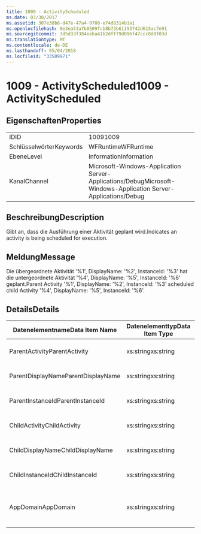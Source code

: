 ```yaml
---
title: 1009 - ActivityScheduled
ms.date: 03/30/2017
ms.assetid: 307e38b6-d47e-47a4-9708-e74d8314b1a1
ms.openlocfilehash: 0e3ea53a7b0509fcb8b73b61193742d615ac7e91
ms.sourcegitcommit: 3d5d33f384eeba41b2dff79d096f47ccc8d8f03d
ms.translationtype: MT
ms.contentlocale: de-DE
ms.lasthandoff: 05/04/2018
ms.locfileid: "33509971"
---
```

# <a name="1009---activityscheduled"></a><span data-ttu-id="4c96b-102">1009 - ActivityScheduled</span><span class="sxs-lookup"><span data-stu-id="4c96b-102">1009 - ActivityScheduled</span></span>
## <a name="properties"></a><span data-ttu-id="4c96b-103">Eigenschaften</span><span class="sxs-lookup"><span data-stu-id="4c96b-103">Properties</span></span>  
  
|||  
|-|-|  
|<span data-ttu-id="4c96b-104">ID</span><span class="sxs-lookup"><span data-stu-id="4c96b-104">ID</span></span>|<span data-ttu-id="4c96b-105">1009</span><span class="sxs-lookup"><span data-stu-id="4c96b-105">1009</span></span>|  
|<span data-ttu-id="4c96b-106">Schlüsselwörter</span><span class="sxs-lookup"><span data-stu-id="4c96b-106">Keywords</span></span>|<span data-ttu-id="4c96b-107">WFRuntime</span><span class="sxs-lookup"><span data-stu-id="4c96b-107">WFRuntime</span></span>|  
|<span data-ttu-id="4c96b-108">Ebene</span><span class="sxs-lookup"><span data-stu-id="4c96b-108">Level</span></span>|<span data-ttu-id="4c96b-109">Information</span><span class="sxs-lookup"><span data-stu-id="4c96b-109">Information</span></span>|  
|<span data-ttu-id="4c96b-110">Kanal</span><span class="sxs-lookup"><span data-stu-id="4c96b-110">Channel</span></span>|<span data-ttu-id="4c96b-111">Microsoft-Windows-Application Server-Applications/Debug</span><span class="sxs-lookup"><span data-stu-id="4c96b-111">Microsoft-Windows-Application Server-Applications/Debug</span></span>|  
  
## <a name="description"></a><span data-ttu-id="4c96b-112">Beschreibung</span><span class="sxs-lookup"><span data-stu-id="4c96b-112">Description</span></span>  
 <span data-ttu-id="4c96b-113">Gibt an, dass die Ausführung einer Aktivität geplant wird.</span><span class="sxs-lookup"><span data-stu-id="4c96b-113">Indicates an activity is being scheduled for execution.</span></span>  
  
## <a name="message"></a><span data-ttu-id="4c96b-114">Meldung</span><span class="sxs-lookup"><span data-stu-id="4c96b-114">Message</span></span>  
 <span data-ttu-id="4c96b-115">Die übergeordnete Aktivität '%1', DisplayName: '%2', InstanceId: '%3' hat die untergeordnete Aktivität '%4', DisplayName: '%5', InstanceId: '%6' geplant.</span><span class="sxs-lookup"><span data-stu-id="4c96b-115">Parent Activity '%1', DisplayName: '%2', InstanceId: '%3' scheduled child Activity '%4', DisplayName: '%5', InstanceId: '%6'.</span></span>  
  
## <a name="details"></a><span data-ttu-id="4c96b-116">Details</span><span class="sxs-lookup"><span data-stu-id="4c96b-116">Details</span></span>  
  
|<span data-ttu-id="4c96b-117">Datenelementname</span><span class="sxs-lookup"><span data-stu-id="4c96b-117">Data Item Name</span></span>|<span data-ttu-id="4c96b-118">Datenelementtyp</span><span class="sxs-lookup"><span data-stu-id="4c96b-118">Data Item Type</span></span>|<span data-ttu-id="4c96b-119">Beschreibung</span><span class="sxs-lookup"><span data-stu-id="4c96b-119">Description</span></span>|  
|--------------------|--------------------|-----------------|  
|<span data-ttu-id="4c96b-120">ParentActivity</span><span class="sxs-lookup"><span data-stu-id="4c96b-120">ParentActivity</span></span>|<span data-ttu-id="4c96b-121">xs:string</span><span class="sxs-lookup"><span data-stu-id="4c96b-121">xs:string</span></span>|<span data-ttu-id="4c96b-122">Der Typname der übergeordneten Aktivität.</span><span class="sxs-lookup"><span data-stu-id="4c96b-122">The type name of the parent activity.</span></span>|  
|<span data-ttu-id="4c96b-123">ParentDisplayName</span><span class="sxs-lookup"><span data-stu-id="4c96b-123">ParentDisplayName</span></span>|<span data-ttu-id="4c96b-124">xs:string</span><span class="sxs-lookup"><span data-stu-id="4c96b-124">xs:string</span></span>|<span data-ttu-id="4c96b-125">Der Anzeigename der übergeordneten Aktivität.</span><span class="sxs-lookup"><span data-stu-id="4c96b-125">The display name of the parent activity.</span></span>|  
|<span data-ttu-id="4c96b-126">ParentInstanceId</span><span class="sxs-lookup"><span data-stu-id="4c96b-126">ParentInstanceId</span></span>|<span data-ttu-id="4c96b-127">xs:string</span><span class="sxs-lookup"><span data-stu-id="4c96b-127">xs:string</span></span>|<span data-ttu-id="4c96b-128">Die Instanz-ID der übergeordneten Aktivität.</span><span class="sxs-lookup"><span data-stu-id="4c96b-128">The instance id of the parent activity.</span></span>|  
|<span data-ttu-id="4c96b-129">ChildActivity</span><span class="sxs-lookup"><span data-stu-id="4c96b-129">ChildActivity</span></span>|<span data-ttu-id="4c96b-130">xs:string</span><span class="sxs-lookup"><span data-stu-id="4c96b-130">xs:string</span></span>|<span data-ttu-id="4c96b-131">Der Typname der untergeordneten Aktivität.</span><span class="sxs-lookup"><span data-stu-id="4c96b-131">The type name of the scheduled child activity.</span></span>|  
|<span data-ttu-id="4c96b-132">ChildDisplayName</span><span class="sxs-lookup"><span data-stu-id="4c96b-132">ChildDisplayName</span></span>|<span data-ttu-id="4c96b-133">xs:string</span><span class="sxs-lookup"><span data-stu-id="4c96b-133">xs:string</span></span>|<span data-ttu-id="4c96b-134">Der Anzeigename der untergeordneten Aktivität.</span><span class="sxs-lookup"><span data-stu-id="4c96b-134">The display name of the scheduled child activity.</span></span>|  
|<span data-ttu-id="4c96b-135">ChildInstanceId</span><span class="sxs-lookup"><span data-stu-id="4c96b-135">ChildInstanceId</span></span>|<span data-ttu-id="4c96b-136">xs:string</span><span class="sxs-lookup"><span data-stu-id="4c96b-136">xs:string</span></span>|<span data-ttu-id="4c96b-137">Die Instanz-ID der geplanten untergeordneten Aktivität.</span><span class="sxs-lookup"><span data-stu-id="4c96b-137">The instance id of the scheduled child activity.</span></span>|  
|<span data-ttu-id="4c96b-138">AppDomain</span><span class="sxs-lookup"><span data-stu-id="4c96b-138">AppDomain</span></span>|<span data-ttu-id="4c96b-139">xs:string</span><span class="sxs-lookup"><span data-stu-id="4c96b-139">xs:string</span></span>|<span data-ttu-id="4c96b-140">Die von AppDomain.CurrentDomain.FriendlyName zurückgegebene Zeichenfolge.</span><span class="sxs-lookup"><span data-stu-id="4c96b-140">The string returned by AppDomain.CurrentDomain.FriendlyName.</span></span>|
